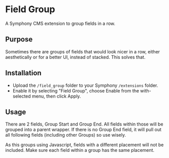 # Field Group

A Symphony CMS extension to group fields in a row.

## Purpose

Sometimes there are groups of fields that would look nicer in a row, either aesthetically or for a better UI, instead of stacked. This solves that.

## Installation

- Upload the `/field_group` folder to your Symphony `/extensions` folder.
- Enable it by selecting "Field Group", choose Enable from the with-selected menu, then click Apply.

## Usage

There are 2 fields, Group Start and Group End. All fields within those will be grouped into a parent wrapper. If there is no Group End field, it will pull out all following fields (including other Groups) so use wisely.

As this groups using Javascript, fields with a different placement will not be included. Make sure each field within a group has the same placement.
